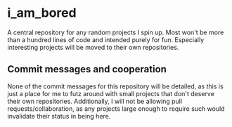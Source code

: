 # i_am_bored
A central repository for any random projects I spin up. Most won't be more than a hundred lines of code and intended purely for fun. Especially interesting projects will be moved to their own repositories.

## Commit messages and cooperation
None of the commit messages for this repository will be detailed, as this is just a place for me to futz around with small projects that don't deserve their own repositories. Additionally, I will not be allowing pull requests/collaboration, as any projects large enough to require such would invalidate their status in being here.
